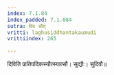 ```yaml
---
index: 7.1.84
index_padded: 7.1.084
sutra: दिव औत्‌
vritti: laghusiddhantakaumudi
vrittiindex: 265

---
```

दिविति प्रातिपदिकस्यौत्स्यात्सौ। सुद्यौः। सुदिवौ॥